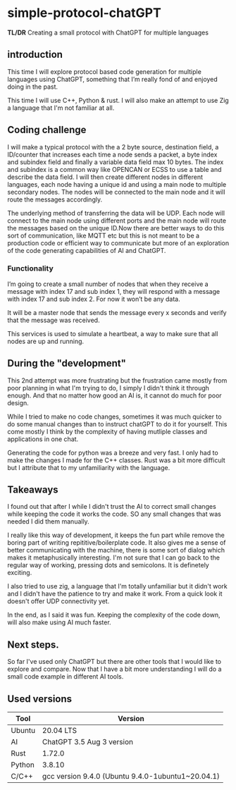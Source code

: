 # simple-protocol-chatGPT

<strong>TL/DR</strong> Creating a small protocol with ChatGPT for multiple languages

## introduction

This time I will explore protocol based code generation for multiple languages using ChatGPT, something that I’m really fond of and enjoyed doing in the past.

This time I will use C++, Python & rust. I will also make an attempt to use Zig a language that I'm not familiar at all.

## Coding challenge

I will make a typical protocol with the a 2 byte source, destination field, a ID/counter that increases each time a node sends a packet, a byte index and subindex field and finally a variable data field max 10 bytes. The index and subindex is a common way like OPENCAN or ECSS to use a table and describe the data field.  I will then create different nodes in different languages, each node having a unique id and using a main node to multiple secondary nodes. The nodes will be connected to the main node and it will route the messages accordingly.

The underlying method of transferring the data will be UDP. Each node will connect to the main node using different ports and the main node will route the messages based on the unique ID.Now there are better ways to do this sort of communication, like MQTT etc but this is not meant to be a production code or efficient way to communicate but more of an exploration of the code generating capabilities of AI and ChatGPT.

### Functionality

I’m going to create a small number of nodes that when they receive a message with index 17 and sub index 1, they will respond with a message with index 17 and sub index 2. For now it won’t be any data.

It will be a master node that sends the message every x seconds and verify that the message was received.

This services is used to simulate a heartbeat, a way to make sure that all nodes are up and running.

## During the "development"

This 2nd attempt was more frustrating but the frustration came mostly from  poor planning in what I'm trying to do, I simply I didn't think it through enough. And that no matter how good an AI is, it cannot do much for poor design.

While I tried to make no code changes, sometimes it was much quicker to do some manual changes than to instruct chatGPT to do it for yourself. This come mostly I think by the complexity of having mutliple classes and applications in one chat.

Generating the code for python was a breeze and very fast. I only had to make the changes I made for the C++ classes. Rust was a bit more difficult but I attribute that to my unfamiliarity with the language.

## Takeaways

I found out that after I while I didn't trust the AI to correct small changes while keeping the code it works the code. SO any small changes that was needed I did them manually.

I really like this way of development, it keeps the fun part while remove the boring part of writing repititive/boilerplate code. It also gives me a sense of better communicating with the machine, there is some sort of dialog which makes it metaphusically interesting. I'm not sure that I can go back to the regular way of working, pressing dots and semicolons. It is definetely exciting.

I also tried to use zig, a language that I'm totally unfamiliar but it didn't work and I didn't have the patience to try and make it work. From a quick look it doesn't offer UDP connectivity yet.

In the end, as I said it was fun. Keeping the complexity of the code down, will also make using AI much faster.

## Next steps.

So far I've used only ChatGPT but there are other tools that I would like to explore and compare. Now that I have a bit more understanding I will do a small code example in different AI tools.

## Used versions

| Tool | Version   |
|----------|------|
| Ubuntu | 20.04 LTS |
| AI | ChatGPT 3.5 Aug 3 version |
| Rust | 1.72.0 |
| Python | 3.8.10 |
| C/C++ | gcc version 9.4.0 (Ubuntu 9.4.0-1ubuntu1~20.04.1) |
